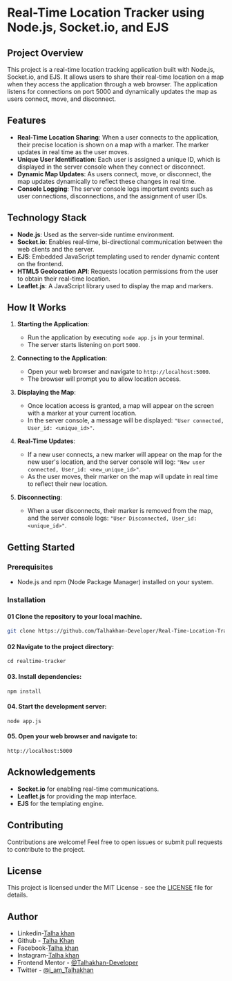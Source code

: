 # Real-Time Location Tracker using Node.js, Socket.io, and EJS

## Project Overview

This project is a real-time location tracking application built with Node.js, Socket.io, and EJS. It allows users to share their real-time location on a map when they access the application through a web browser. The application listens for connections on port 5000 and dynamically updates the map as users connect, move, and disconnect.

## Features

- **Real-Time Location Sharing**: When a user connects to the application, their precise location is shown on a map with a marker. The marker updates in real time as the user moves.
- **Unique User Identification**: Each user is assigned a unique ID, which is displayed in the server console when they connect or disconnect.
- **Dynamic Map Updates**: As users connect, move, or disconnect, the map updates dynamically to reflect these changes in real time.
- **Console Logging**: The server console logs important events such as user connections, disconnections, and the assignment of user IDs.

## Technology Stack

- **Node.js**: Used as the server-side runtime environment.
- **Socket.io**: Enables real-time, bi-directional communication between the web clients and the server.
- **EJS**: Embedded JavaScript templating used to render dynamic content on the frontend.
- **HTML5 Geolocation API**: Requests location permissions from the user to obtain their real-time location.
- **Leaflet.js**: A JavaScript library used to display the map and markers.

## How It Works

1. **Starting the Application**:

   - Run the application by executing `node app.js` in your terminal.
   - The server starts listening on port `5000`.

2. **Connecting to the Application**:

   - Open your web browser and navigate to `http://localhost:5000`.
   - The browser will prompt you to allow location access.

3. **Displaying the Map**:

   - Once location access is granted, a map will appear on the screen with a marker at your current location.
   - In the server console, a message will be displayed: `"User connected, User_id: <unique_id>"`.

4. **Real-Time Updates**:

   - If a new user connects, a new marker will appear on the map for the new user's location, and the server console will log: `"New user connected, User_id: <new_unique_id>"`.
   - As the user moves, their marker on the map will update in real time to reflect their new location.

5. **Disconnecting**:
   - When a user disconnects, their marker is removed from the map, and the server console logs: `"User Disconnected, User_id: <unique_id>"`.

## Getting Started

### Prerequisites

- Node.js and npm (Node Package Manager) installed on your system.

### Installation

#### 01 Clone the repository to your local machine.

```bash
git clone https://github.com/Talhakhan-Developer/Real-Time-Location-Tracker.git
 ```

#### 02 Navigate to the project directory:

```
cd realtime-tracker
```

#### 03. Install dependencies:

```npm
npm install
```

#### 04. Start the development server:

```npm
node app.js
```

#### 05. Open your web browser and navigate to:

```
http://localhost:5000
```

## Acknowledgements

- **Socket.io** for enabling real-time communications.
- **Leaflet.js** for providing the map interface.
- **EJS** for the templating engine.

## Contributing

Contributions are welcome! Feel free to open issues or submit pull requests to contribute to the project.

## License

This project is licensed under the MIT License - see the [LICENSE](LICENSE) file for details.

## Author

- Linkedin-[Talha khan](https://linkedin.com/in/imtalhakhan)
- Github - [Talha Khan](https://github.com/Talhakhan-Developer)
- Facebook-[Talha khan](https://www.facebook.com/iamTalhaKhn/)
- Instagram-[Talha khan](https://www.instagram.com/i_am_talhakhan/)
- Frontend Mentor - [@Talhakhan-Developer](https://www.frontendmentor.io/profile/Talhakhan-Developer)
- Twitter - [@i_am_Talhakhan](https://twitter.com/i_am_Talhakhan)
